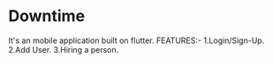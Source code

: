 # Downtime
It's an mobile application built on flutter.
FEATURES:-
          1.Login/Sign-Up.
          2.Add User.
          3.Hiring a person.

